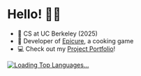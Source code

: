 # Hello! 👋🏼
* 🌟  CS at UC Berkeley (2025)
* 🍔  Developer of [Epicure](https://bit.ly/epicuregame), a cooking game
* 💻  Check out my [Project Portfolio](https://noah-ku.github.io/portfolio/)!

[![Loading Top Languages...](https://github-readme-stats-two-kappa-20.vercel.app/api/top-langs/?username=noah-ku&layout=donut&count_private=true&custom_title=Top+Repository+Languages&exclude_repo=verserush,tjc-notify&hide=shaderlab,scss,assembly,hlsl,makefile,perl,objective-c%2B%2B)](https://github.com/noah-ku/github-readme-stats)
